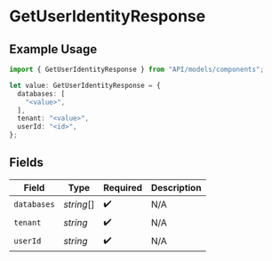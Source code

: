 # GetUserIdentityResponse

## Example Usage

```typescript
import { GetUserIdentityResponse } from "API/models/components";

let value: GetUserIdentityResponse = {
  databases: [
    "<value>",
  ],
  tenant: "<value>",
  userId: "<id>",
};
```

## Fields

| Field              | Type               | Required           | Description        |
| ------------------ | ------------------ | ------------------ | ------------------ |
| `databases`        | *string*[]         | :heavy_check_mark: | N/A                |
| `tenant`           | *string*           | :heavy_check_mark: | N/A                |
| `userId`           | *string*           | :heavy_check_mark: | N/A                |